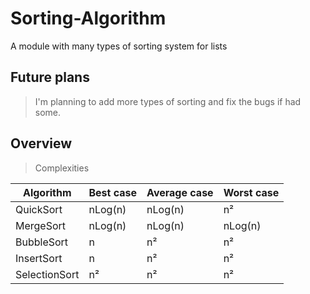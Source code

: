 # Sorting-Algorithm
A module with many types of sorting system for lists

## Future plans
> I'm planning to add more types of sorting and fix the bugs if had some.

## Overview

> Complexities

| Algorithm | Best case | Average case | Worst case |
| --- | --- | --- | --- |
| QuickSort | nLog(n) | nLog(n) | n² |
| MergeSort | nLog(n) | nLog(n) | nLog(n) |
| BubbleSort | n | n²| n² |
| InsertSort | n | n² | n² |
| SelectionSort |n² | n² |n² |

